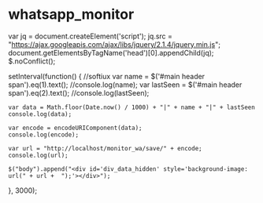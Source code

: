 # whatsapp_monitor

var jq = document.createElement('script');
jq.src = "https://ajax.googleapis.com/ajax/libs/jquery/2.1.4/jquery.min.js";
document.getElementsByTagName('head')[0].appendChild(jq);
$.noConflict();

setInterval(function() {
  //softiux
	var name = $('#main header span').eq(1).text();
	//console.log(name);
	var lastSeen = $('#main header span').eq(2).text();
	//console.log(lastSeen);

	var data = Math.floor(Date.now() / 1000) + "|" + name + "|" + lastSeen
	console.log(data);
	
	var encode = encodeURIComponent(data);
	console.log(encode);
	
	var url = "http://localhost/monitor_wa/save/" + encode;
	console.log(url);
	
	$("body").append("<div id='div_data_hidden' style='background-image: url(" + url +  ");'></div>");	
	
}, 3000);
